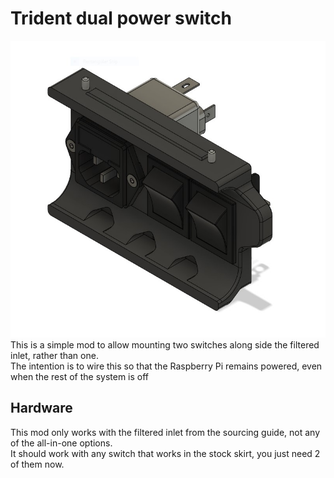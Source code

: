 # Trident dual power switch
![Dual switch](Images/DualSwitch.jpg)
This is a simple mod to allow mounting two switches along side the filtered inlet, rather than one.  
The intention is to wire this so that the Raspberry Pi remains powered, even when the rest of the system is off

## Hardware
This mod only works with the filtered inlet from the sourcing guide, not any of the all-in-one options.  
It should work with any switch that works in the stock skirt, you just need 2 of them now.
